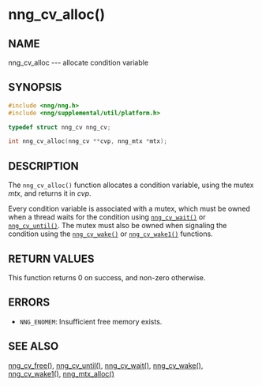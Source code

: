 # nng_cv_alloc()

## NAME

nng_cv_alloc --- allocate condition variable

## SYNOPSIS

```c
#include <nng/nng.h>
#include <nng/supplemental/util/platform.h>

typedef struct nng_cv nng_cv;

int nng_cv_alloc(nng_cv **cvp, nng_mtx *mtx);
```

## DESCRIPTION

The `nng_cv_alloc()` function allocates a condition variable, using
the mutex _mtx_, and returns it in _cvp_.

Every condition variable is associated with a mutex, which must be
owned when a thread waits for the condition using
[`nng_cv_wait()`](nng_cv_wait.md) or
[`nng_cv_until()`](nng_cv_until.md).
The mutex must also be owned when signaling the condition using the
[`nng_cv_wake()`](nng_cv_wake.md) or
[`nng_cv_wake1()`](nng_cv_wake1.md) functions.

## RETURN VALUES

This function returns 0 on success, and non-zero otherwise.

## ERRORS

- `NNG_ENOMEM`: Insufficient free memory exists.

## SEE ALSO

[nng_cv_free()](nng_cv_free.md),
[nng_cv_until()](nng_cv_until.md),
[nng_cv_wait()](nng_cv_wait.md),
[nng_cv_wake()](nng_cv_wake.md),
[nng_cv_wake1()](nng_cv_wake1.md),
[nng_mtx_alloc()](nng_mtx_alloc.md)
